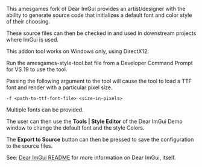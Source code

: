 This amesgames fork of Dear ImGui provides an artist/designer with the ability to generate source code that initializes a
default font and color style of their choosing.

These source files can then be checked in and used in downstream projects where ImGui is used.

This addon tool works on Windows only, using DirectX12.

Run the amesgames-style-tool.bat file from a Developer Command Prompt for VS 19 to use the tool.

Passing the following argument to the tool will cause the tool to load a TTF font and render with a particular pixel size.

```-f <path-to-ttf-font-file> <size-in-pixels>```

Multiple fonts can be provided.

The user can then use the **Tools | Style Editor** of the Dear ImGui Demo window to change the default font and the style Colors.

The **Export to Source** button can then be pressed to save the configuration to the source files.

See: [Dear ImGui README](docs/README.md) for more information on Dear ImGui, itself.

